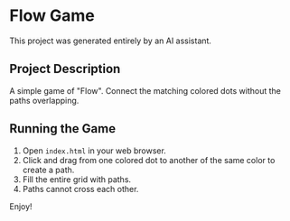# Flow Game

This project was generated entirely by an AI assistant.

## Project Description

A simple game of "Flow". Connect the matching colored dots without the paths overlapping.

## Running the Game

1.  Open `index.html` in your web browser.
2.  Click and drag from one colored dot to another of the same color to create a path.
3.  Fill the entire grid with paths.
4.  Paths cannot cross each other.

Enjoy!
